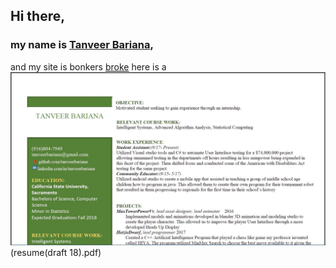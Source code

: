 ## Hi there, 
### my name is [Tanveer Bariana](https://www.linkedin.com/in/tanveerbariana),
and my site is bonkers [broke](second.md)
here is a ![remume](resume.JPG)(resume(draft 18).pdf)
